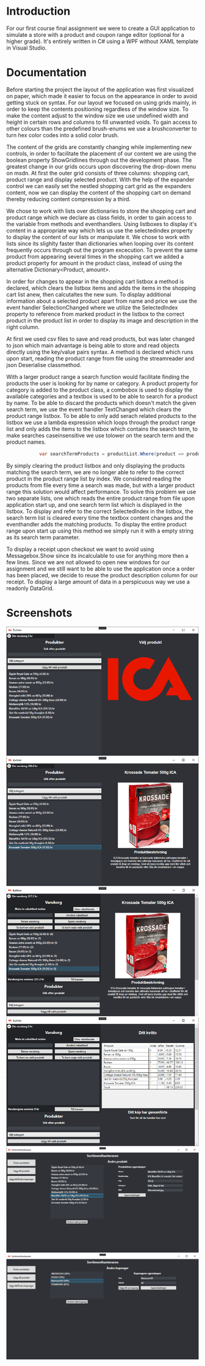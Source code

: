 # Introduction
For our first course final assignment we were to create a GUI application to simulate a store with a product and coupon range editor (optional for a higher grade). 
It's entirely written in C# using a WPF without XAML template in Visual Studio.

# Documentation
Before starting the project the layout of the application was first visualized on paper, which made it easier to focus on the appearance in order to avoid getting stuck on syntax.
For our layout we focused on using grids mainly, in order to keep the contents positioning regardless of the window size.
To make the content adjust to the window size we use undefined width and height in certain rows and columns to fill unwanted voids. 
To gain access to other colours than the predefined brush-enums we use a brushconverter to turn hex color codes into a solid color brush.

The content of the grids are constantly changing while implementing new controls, in order to facilitate the placement of our content we are using the boolean property ShowGridlines through out the development phase.
The greatest change in our grids occurs upon discovering the drop-down menu on msdn.
At first the outer grid consists of three columns: shopping cart, product range and display selected product.
With the help of the expander control we can easily set the nestled shopping cart grid as the expanders content, now we can display the content of the shopping cart on demand thereby reducing content compression by a third.

We chose to work with lists over dictionaries to store the shopping cart and product range which we declare as class fields, in order to gain access to the variable from methods and eventhandlers.
Using listboxes to display it's content in a appropriate way which lets us use the selectedindex property to display the content of our lists or manipulate it.
We chose to work with lists since its slighlty faster than dictionaries when looping over its content frequently occurs through out the program excecution.
To prevent the same product from appearing several times in the shopping cart we added a product property for amount in the product class, instead of using the alternative Dictionary<Product, amount>.

In order for changes to appear in the shopping cart listbox a method is declared, which clears the listbox items and adds the items in the shopping cart list anew, then calcutaltes the new sum.
To display additional information about a selected product apart from name and price we use the event handler SelectionChanged where we utilize the SelectedIndex property to reference from marked product in the listbox to the correct product in the product list in order to display its image and description in the right column.

At first we used csv files to save and read products, but was later changed to json which main advantage is being able to store and read objects directly using the key/value pairs syntax. A method is declared which runs upon start, reading the product range from file using the streamreader and json Deserialise classmethod.

With a larger product range a search function would facilitate finding the products the user is looking for by name or category. A product property for category is added to the product class, a combobox is used to display the available categories and a textbox is used to be able to search for a product by name.
To be able to discard the products which doesn't match the given search term, we use the event handler TextChanged which clears the product range listbox. To be able to only add serach related products to the listbox we use a lambda expression which loops through the product range list and only adds the items to the listbox which contains the search term, to make searches caseinsensitive we use tolower on the search term and the product names.

```csharp
            var searchTermProducts = productList.Where(product => product.Title.ToLower().Contains(searchTerm.ToLower()));
```

By simply clearing the product listbox and only displaying the products matching the search term, we are no longer able to refer to the correct product in the product range list by index.
We considered reading the products from file every time a search was made, but with a larger product range this solution would affect performance.
To solve this problem we use two separate lists, one which reads the entire product range from file upon application start up, and one search term list which is displayed in the listbox. To display and refer to the correct SelectedIndex in the listbox, the search term list is cleared every time the textbox content changes and the eventhandler adds the matching products. To display the entire product range upon start up using this method we simply run it with a empty string as its search term parameter. 

To display a receipt upon checkout we want to avoid using Messagebox.Show since its incalculable to use for anything more then a few lines. Since we are not allowed to open new windows for our assignment and we still want to be able to use the application once a order has been placed, we decide to reuse the product description column for our receipt.
To display a large amount of data in a perspicuous way we use a readonly DataGrid.

# Screenshots
![](https://github.com/jonaslindell-th/Projektarbete/blob/master/Screenshots/Startup.png?raw=true)
![](https://github.com/jonaslindell-th/Projektarbete/blob/master/Screenshots/SelectedProduct.png?raw=true)
![](https://github.com/jonaslindell-th/Projektarbete/blob/master/Screenshots/Cart.png?raw=true)
![](https://github.com/jonaslindell-th/Projektarbete/blob/master/Screenshots/Checkout.png?raw=true)
![](https://github.com/jonaslindell-th/Projektarbete/blob/master/Screenshots/EditProduct.png?raw=true)
![](https://github.com/jonaslindell-th/Projektarbete/blob/master/Screenshots/EditCoupon.png?raw=true)
